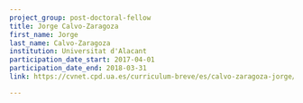 ```yaml
---
project_group: post-doctoral-fellow
title: Jorge Calvo-Zaragoza
first_name: Jorge
last_name: Calvo-Zaragoza
institution: Universitat d'Alacant
participation_date_start: 2017-04-01
participation_date_end: 2018-03-31
link: https://cvnet.cpd.ua.es/curriculum-breve/es/calvo-zaragoza-jorge/13411

---
```

